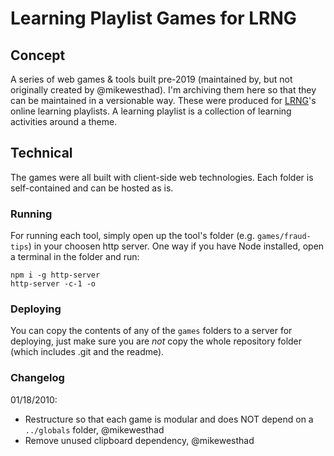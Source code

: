 # Learning Playlist Games for LRNG

## Concept

A series of web games & tools built pre-2019 (maintained by, but not originally created by @mikewesthad). I'm archiving them here so that they can be maintained in a versionable way. These were produced for [LRNG](https://www.lrng.org/)'s online learning playlists. A learning playlist is a collection of learning activities around a theme.

## Technical

The games were all built with client-side web technologies. Each folder is self-contained and can be hosted as is.

### Running

For running each tool, simply open up the tool's folder (e.g. `games/fraud-tips`) in your choosen http server. One way if you have Node installed, open a terminal in the folder and run:

```
npm i -g http-server
http-server -c-1 -o
```

### Deploying

You can copy the contents of any of the `games` folders to a server for deploying, just make sure you are _not_ copy the whole repository folder (which includes .git and the readme).

### Changelog

01/18/2010:

- Restructure so that each game is modular and does NOT depend on a `../globals` folder, @mikewesthad
- Remove unused clipboard dependency, @mikewesthad
